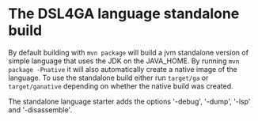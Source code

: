 # The DSL4GA language standalone build

By default building with `mvn package` will build a jvm standalone version of simple language that uses the JDK on the JAVA_HOME.
By running `mvn package -Pnative` it will also automatically create a native image of the language.
To use the standalone build either run `target/ga` or `target/ganative` depending on whether the native build was created.

The standalone language starter adds the options '-debug', '-dump', '-lsp' and '-disassemble'.
         

